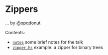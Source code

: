 # Zippers

... by [@opqdonut]

[@opqdonut]: https://github.com/opqdonut

Contents:
 - [`notes`](./notes) some brief notes for the talk
 - [`zipper.hs`](./zipper.hs) example: a zipper for binary trees